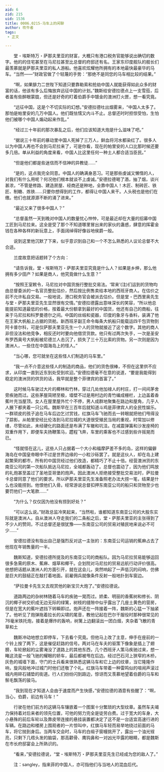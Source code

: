 ```yaml
---
aid: 6
zid: 215
uid: 1536
title: 0006.0215-马车上的闲聊
author: 吹牛者
tags: 
 - 正文

---
```




　　堂・埃斯特万・萨那夫里亚的财富，大概只有港口税务官能够说出确切的数字。他的的住宅甚至在马尼拉甚至比总督的府邸还有名。王家东印度舰队的舰长们最羡慕就是萨那夫里亚的私人游船。他喜欢炫耀他所拥有的本地最快最豪华的马车。“当然——”财政官做了个轻蔑的手势：“那绝不是同您的马车相比较的结果。”

　　“啊，如果腓力二世陛下知道只要靠勒索和抢劫中国人就能获得如此众多的财富的话，他该有多么后悔放弃远征中国的计划。”魏斯给安德拉德点上一支雪茄，后者虽有些醉眼蒙胧，但还是好奇的盯着伯爵手中镀金的澳洲打火匣，想一看究竟。

　　“远征中国，这是个不切实际的幻想。”安德拉德吐出烟雾来，“中国人太多了。那怕是帕里安的几万中国人。他们既怯懦又内斗不止。总督还时时担惊受怕，生怕他们被哪个中国人煽动起来作乱。”

　　“经过三十年前的那次暴乱之后，他们应该知道大炮是什么滋味了吧。”

　　“据说三十年前的暴动里中国人死掉了三万人，鲜血将河水都染红了。很多人以为中国人再也不会到马尼拉来了，可是你看，现在的帕里安的人口比那时候还要多几倍。单从利益的角度来看，中国人比这里任何一种土人都合适当臣民。”

　　“但是他们都是些迷信而不信神的异教徒……”

　　“是的，这点我完全同意。中国人的确满身恶习。可是那些虔诚又懒惰的人，对我们有什么用呢？何况他们根本就谈不上虔诚。”安德拉德喝了酒，抽了烟，谈兴甚浓，“不管是修路、建造房屋、经商还是种地，全靠中国人！木匠、制砖匠、铁匠、制糖、炼铁……只要你想得到的工作，都得让中国人来干。人头税也是他们在缴。他们也就源源不断的涌了进来。”

　　“最近又来了很多中国人？”

　　“总督虽然一天到晚对中国人的数量忧心忡忡，可是最近却在大量的招募中国工匠到马尼拉来。这全是受了那个不知道哪里冒出来的家伙的蛊惑，肆意的挥霍金钱在各种各样的新玩意上，手面阔绰得好像谷地侯爵一般。

　　说到这里他沉默了下来，似乎意识到自己和一个不怎么熟悉的人议论总督不大合适。

　　兰度故意把话题转了个方向：

　　“请告诉我，堂・埃斯特万・萨那夫里亚究竟是什么人？如果是乡绅，那么他拥有多少田产？如果是商人，他究竟做什么生意？”

　　“按照王室敕令，马尼拉对中国货施行整批交易法。‘常来’(注)们运到的货物均由总督委派的一名官员整批估价，然后按比例售卖给本地的西班牙商人。在估价之前不允许私自交易。一般地说，港口税务官会被派去估价。但是堂・巴西里奥先生与堂・萨那夫里亚先生显然很有交情。”安德拉德露出意味深长的笑容，“所以他总能提前知道最低的价格，按着最大份额拿到最好的中国货，他还有自己的商船，往来于马尼拉和科罗曼德尔之间。中国的丝缎和瓷器，印度的象牙与香料，装满了他在王家大帆船上占据的货舱。新西班牙副王命令每条大帆船只能载运四千包货物到阿卡普尔科，可是仅萨那夫里亚先生一个人的货物就接近了这个数字。其他的商人非但没法和他竞争，相反还时时要向他借贷货款。他只有过两次失手，一次是圣安布罗西奥号大帆船被尼德兰人击沉了，损失了三十万比索的货物。另一次则是因为澳洲人，一些住在中国海岛上的怪人。”

　　“当心哪，您可就坐在这些怪人们制造的马车里。”

　　“我一点不介意这些怪人的制造的商品，他们的货色很棒，不但在这里供不应求，从印度一直到近东到处受到欢迎。”安德拉德毫不在意的说道，“要是我能得到稳定的澳洲货的供货的话，我早就是整个菲律宾的首富了。”

　　这时候马车驶过大片的椰林和竹林，穿过几处他加禄人的村庄，打一间间茅舍旁疾驰而过。这些茅屋简陋至极，墙壁不过是用村边的青竹编成栅栏，上边盖着香蕉叶充当屋顶。女人在屋里屋外忙个不停，男人成群地聚集在路边和屋角，几乎人人腋下都夹着一只公鸡。魏斯早在三百年后就知道斗鸡是菲律宾人的全民性娱乐。一群顽皮的孩子追在马车后边乞讨赏钱，红旗马车飞驰而去一转眼就把他们甩得没了踪影。从帕里安经比伦洛到马尼拉城的大道很受殖民当局的重视，时常加以修缮，尽管如此，未经硬化的路面还是布满了车辙和坑洼。在减震弹簧和沙发座椅的双重作用下，即便车夫扬鞭策马，趱程飞奔，车里的乘客也不过感到些许摇晃而已。

　　“怪就怪在这儿，这些人只占据着一个大小和福摩萨差不多的岛，这样的偏僻海岛在中国皇帝眼中不过是世界边缘的一小粒沙砾罢了。就是这伙人，却在岛上建起繁荣的都市，所有的中国货经过他们改造，都精巧了不止十倍。经营澳洲货的东南亚公司的第一次船队抵达马尼拉，全城都轰动了。总督也震动了，因为他们鸣放的礼炮甚至盖过了圣地亚哥堡的炮声。因此澳洲人拒绝接受整批交易法时，萨拉曼卡总督同意了他们的要求。所以萨那夫里亚先生准备照老办法大捞一笔，结果是什么也没能捞到。他恨他们入骨。经常游说总督扣押东南亚公司的船只和货物至少也要罚他们一大笔款……”

　　“为什么？仅仅因为他没有捞到好处？”

　　“可以这么说。”财政总监冷笑起来，“当然啦，谁都知道东南亚公司的大股东实际就是澳洲人。自从澳洲人夺走我们的二条船之后，堂・萨那夫里亚的主张得到了不少人的赞同，不过总督还是很犹豫——东南亚公司的贸易对殖民地来说必不可少……”

　　安德拉德没有指出自己是强烈反对这一主张的：东南亚公司运销的蕉麻占去了他现在年销售量的一半。

　　魏斯知道，安德拉德所提及的东南亚公司的商船队。因为马尼拉贸易能够运回很多急需的原木、蕉麻、烟草和椰干。企划院对马尼拉的贸易远航行动评价很高。他想把话题从澳洲人的方面引开，就在这会儿，突然响起了一声低沉的闷响，仿佛是巨大的鼓槌正在敲打着地面。前雇佣兵就像条件反射一般地扑到车窗边。

　　“萨拉曼卡先生又去观赏他的新宝贝大炮了。”安德拉德说。

　　道路两边的杂树林随着马车的疾驰一晃而过。娇柔、明丽的香蕉树和修长、阴沉的椰子树交织成无边无际的绿篱，树枝的缝隙中似乎露出了几座土黄色的营房，但是在宽大的蕉叶遮挡下转瞬即过。炮声还在一阵接着一阵，魏斯的心猛一下抽紧了。他听见了炮弹拖着拉长的尖啸的尾音，教他记起在巴尔干服役时那种很常见的76毫米铁托炮，接着是爆炸的轰响，树篱上边翻滚出一团白烟，夹杂着飞散的青草和土

　　魏斯冲动地想立即停车，下去看个究竟。但他马上改了主意，伸手在座前的一个铃上按了两下，这是催促赶路的信号。两对马在车夫的驱策下像象是插上了翅膀，车轮掀起的尘雾淹没了道路上的其他东西，几个西班牙人策马疾驰过来，想一睹这流星一般飞驰的耀眼的轿车，最后都被甩在后边。经过巴石河上狭窄的木桥，灰色的城墙下面，守门的士兵看来很熟悉这辆马车和它上边的纹章，当它隆隆作响，旋风般地冲过城门时他们还敬了个礼。红旗马车带着一种雷鸣似的喧闹声滚过城内用碎石铺垫的街道。行人们纷纷闪到路边，惊讶而又羡慕地望着伯爵的马车和鬃毛飘荡的骏马。

　　“我到现在才知道人会由于速度而产生快感，”安德拉德的酒意有些醒了：“啊，当心，伯爵，前边有马车！”

　　行驶在他们前方的这辆马车镶嵌着一个图案十分繁琐的大型纹章。虽然车夫竭力保持着对后来者的领先位置，可他的努力完全是徒劳白费。过于宽大的车身，大小悬殊的前后车轮以及靠皮带连接的悬挂装置都决定了这不是一台适宜高速行进的车辆。在路边和楼房上围观者的一片惊叫中，红旗马车轻而易举地绕过前面的马车，将它抛到身后。当两车交会时，马车的白缎子窗幔挑开了，露出一个油光锃亮，只剩下几绺头发的脑袋，那高颧骨、鹰钩鼻和一对凶光毕露的眼睛，都是魏斯在市长府邸宴会上所熟识的。

　　“看来，”安德拉德说，“堂・埃斯特万・萨那夫里亚先生已经成为您的敌人了。”

　　注：sangley，指来菲的中国人，亦可指他们与当地人的混血后代。


